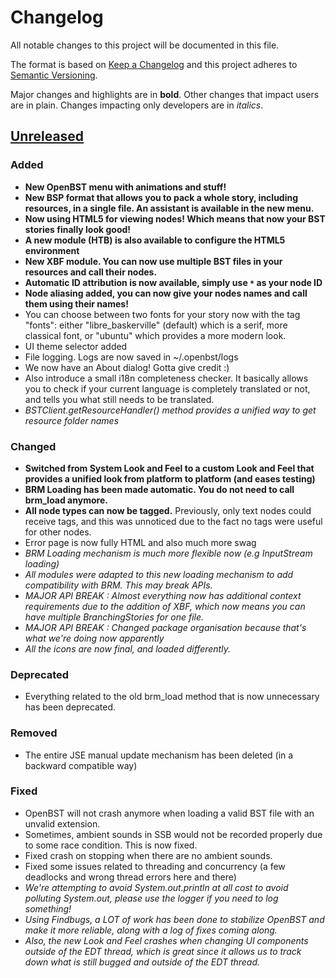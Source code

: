 # Changelog
All notable changes to this project will be documented in this file.

The format is based on [Keep a Changelog](http://keepachangelog.com/en/1.0.0/)
and this project adheres to [Semantic Versioning](http://semver.org/spec/v2.0.0.html).

Major changes and highlights are in **bold**. Other changes that impact users are in plain. Changes impacting only developers are in *italics*.

## [Unreleased]
### Added
- **New OpenBST menu with animations and stuff!**
- **New BSP format that allows you to pack a whole story, including resources, in a single file. An assistant is available in the new menu.**
- **Now using HTML5 for viewing nodes! Which means that now your BST stories finally look good!**
- **A new module (HTB) is also available to configure the HTML5 environment**
- **New XBF module. You can now use multiple BST files in your resources and call their nodes.**
- **Automatic ID attribution is now available, simply use `*` as your node ID**
- **Node aliasing added, you can now give your nodes names and call them using their names!**
- You can choose between two fonts for your story now with the tag "fonts": either "libre_baskerville" (default) which is a serif, more classical font, or "ubuntu" which provides a more modern look.
- UI theme selector added
- File logging. Logs are now saved in ~/.openbst/logs
- We now have an About dialog! Gotta give credit :)
- Also introduce a small i18n completeness checker. It basically allows you to check if your current language is completely translated or not, and tells you what still needs to be translated.
- *BSTClient.getResourceHandler() method provides a unified way to get resource folder names*

### Changed
- **Switched from System Look and Feel to a custom Look and Feel that provides a unified look from platform to platform (and eases testing)**
- **BRM Loading has been made automatic. You do not need to call brm_load anymore.**
- **All node types can now be tagged.** Previously, only text nodes could receive tags, and this was unnoticed due to the fact no tags were useful for other nodes.
- Error page is now fully HTML and also much more swag
- *BRM Loading mechanism is much more flexible now (e.g InputStream loading)*
- *All modules were adapted to this new loading mechanism to add compatibility with BRM. This may break APIs.*
- *MAJOR API BREAK : Almost everything now has additional context requirements due to the addition of XBF, which now means you can have multiple BranchingStories for one file.*
- *MAJOR API BREAK : Changed package organisation because that's what we're doing now apparently*
- *All the icons are now final, and loaded differently.*

### Deprecated
- Everything related to the old brm_load method that is now unnecessary has been deprecated.

### Removed
- The entire JSE manual update mechanism has been deleted (in a backward compatible way)

### Fixed
- OpenBST will not crash anymore when loading a valid BST file with an unvalid extension.
- Sometimes, ambient sounds in SSB would not be recorded properly due to some race condition. This is now fixed.
- Fixed crash on stopping when there are no ambient sounds.
- Fixed some issues related to threading and concurrency (a few deadlocks and wrong thread errors here and there)
- *We're attempting to avoid System.out.println at all cost to avoid polluting System.out, please use the logger if you need to log something!*
- *Using Findbugs, a LOT of work has been done to stabilize OpenBST and make it more reliable, along with a log of fixes coming along.*
- *Also, the new Look and Feel crashes when changing UI components outside of the EDT thread, which is great since it allows us to track down what is still bugged and outside of the EDT thread.*

[Unreleased]: https://github.com/utybo/BST/compare/v1.1...dev
